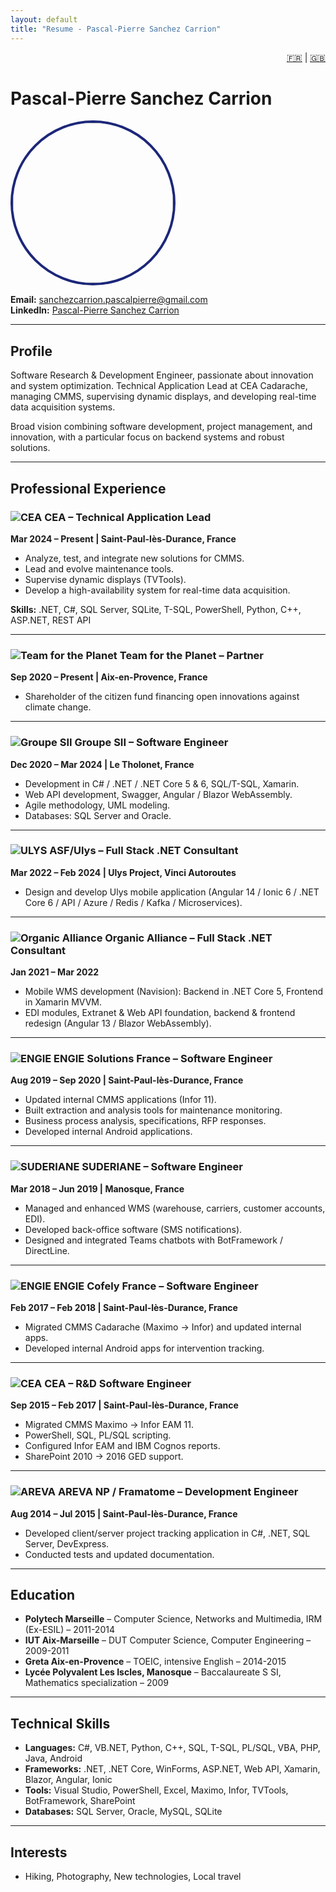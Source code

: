 ```yaml
---
layout: default
title: "Resume - Pascal-Pierre Sanchez Carrion"
---
```


<div align="right">
  <a href="/cv-github-pages/fr/">🇫🇷</a> | <a href="/cv-github-pages/en/">🇬🇧</a>
</div>

# Pascal-Pierre Sanchez Carrion
<img src="https://media.licdn.com/dms/image/v2/D4D03AQHK3ysyWwVEDQ/profile-displayphoto-shrink_400_400/B4DZUtkcFKGcAg-/0/1740226282801?e=1759363200&v=beta&t=vQy2CkQfq-0eiXBzHFwJ8ZIt8XMiANBkUihQhb2dkYU"     style="
        width: 16rem;
        height: 16rem;
        border-radius: 50%;
        border: 4px solid #1c2779;
        object-fit: cover;" />

**Email:** [sanchezcarrion.pascalpierre@gmail.com](mailto:sanchezcarrion.pascalpierre@gmail.com)  
**LinkedIn:** [Pascal-Pierre Sanchez Carrion](https://www.linkedin.com/in/pascalpierresanchezcarrion/)

---

## Profile

Software Research & Development Engineer, passionate about innovation and system optimization. Technical Application Lead at CEA Cadarache, managing CMMS, supervising dynamic displays, and developing real-time data acquisition systems.  

Broad vision combining software development, project management, and innovation, with a particular focus on backend systems and robust solutions.

---

## Professional Experience

### ![CEA](https://media.licdn.com/dms/image/v2/C4E0BAQEPVql0weI3Qg/company-logo_100_100/company-logo_100_100/0/1677003044696/cea_logo?e=1759363200&v=beta&t=6vXzkgq0MxwVTZKmDb9PCgeh1nbJCyE6UDw-NrUNFhI) CEA – Technical Application Lead
**Mar 2024 – Present | Saint-Paul-lès-Durance, France**

- Analyze, test, and integrate new solutions for CMMS.  
- Lead and evolve maintenance tools.  
- Supervise dynamic displays (TVTools).  
- Develop a high-availability system for real-time data acquisition.  

**Skills:** .NET, C#, SQL Server, SQLite, T-SQL, PowerShell, Python, C++, ASP.NET, REST API  

---

### ![Team for the Planet](https://media.licdn.com/dms/image/v2/C560BAQEa1RVp4n1JjA/company-logo_100_100/company-logo_100_100/0/1630586467289/time_for_the_planet_logo?e=1759968000&v=beta&t=0jnrufwqDZcT7nGnwTrNPhrjG8t0z0J5QPWick-prEM) Team for the Planet – Partner
**Sep 2020 – Present | Aix-en-Provence, France**

- Shareholder of the citizen fund financing open innovations against climate change.

---

### ![Groupe SII](https://media.licdn.com/dms/image/v2/C4E0BAQGQikS9Fd-3Kw/company-logo_100_100/company-logo_100_100/0/1631320379623?e=1759363200&v=beta&t=zzV0lDhCj966_UBcwMNeOIYPoY0BP35GW7-bwP-QVWE) Groupe SII – Software Engineer
**Dec 2020 – Mar 2024 | Le Tholonet, France**

- Development in C# / .NET / .NET Core 5 & 6, SQL/T-SQL, Xamarin.  
- Web API development, Swagger, Angular / Blazor WebAssembly.  
- Agile methodology, UML modeling.  
- Databases: SQL Server and Oracle.

---

### ![ULYS](https://media.licdn.com/dms/image/v2/D4E0BAQGHiCFf6cX4pQ/company-logo_100_100/company-logo_100_100/0/1714065518190/ulysfr_logo?e=1759968000&v=beta&t=Nd2DAVen7TOfloCLy0uSYCqQOS3O_j1reXbPOxMfjgQ) ASF/Ulys – Full Stack .NET Consultant
**Mar 2022 – Feb 2024 | Ulys Project, Vinci Autoroutes**

- Design and develop Ulys mobile application (Angular 14 / Ionic 6 / .NET Core 6 / API / Azure / Redis / Kafka / Microservices).

---

### ![Organic Alliance](https://media.licdn.com/dms/image/v2/C560BAQFsYtC65FVX8g/company-logo_100_100/company-logo_100_100/0/1630604263050/organic_alliance_logo?e=1759968000&v=beta&t=nI8fyV93PucyhD-x1yXMb599aUb1p9z7rvMO043cdjo) Organic Alliance – Full Stack .NET Consultant
**Jan 2021 – Mar 2022**

- Mobile WMS development (Navision): Backend in .NET Core 5, Frontend in Xamarin MVVM.  
- EDI modules, Extranet & Web API foundation, backend & frontend redesign (Angular 13 / Blazor WebAssembly).

---

### ![ENGIE](https://media.licdn.com/dms/image/v2/D4E0BAQEY0HUKZF-hcg/company-logo_100_100/company-logo_100_100/0/1730719809971/engie_solutions_logo?e=1759968000&v=beta&t=wbjakMsTza3OUIHtLHvzBKBxHwR1bGgAIhLnyWRv-ns) ENGIE Solutions France – Software Engineer
**Aug 2019 – Sep 2020 | Saint-Paul-lès-Durance, France**

- Updated internal CMMS applications (Infor 11).  
- Built extraction and analysis tools for maintenance monitoring.  
- Business process analysis, specifications, RFP responses.  
- Developed internal Android applications.

---

### ![SUDERIANE](https://media.licdn.com/dms/image/v2/D4D0BAQF6iUEotbgu4A/company-logo_100_100/company-logo_100_100/0/1735630281059/suderiane_logo?e=1759968000&v=beta&t=ZwBAEVo7GTQ6cX-4d8lBzIFu9KjoAgeGMPGNk7rAXJU) SUDERIANE – Software Engineer
**Mar 2018 – Jun 2019 | Manosque, France**

- Managed and enhanced WMS (warehouse, carriers, customer accounts, EDI).  
- Developed back-office software (SMS notifications).  
- Designed and integrated Teams chatbots with BotFramework / DirectLine.

---

### ![ENGIE](https://media.licdn.com/dms/image/v2/D4E0BAQEY0HUKZF-hcg/company-logo_100_100/company-logo_100_100/0/1730719809971/engie_solutions_logo?e=1759968000&v=beta&t=wbjakMsTza3OUIHtLHvzBKBxHwR1bGgAIhLnyWRv-ns) ENGIE Cofely France – Software Engineer
**Feb 2017 – Feb 2018 | Saint-Paul-lès-Durance, France**

- Migrated CMMS Cadarache (Maximo → Infor) and updated internal apps.  
- Developed internal Android apps for intervention tracking.

---

### ![CEA](https://media.licdn.com/dms/image/v2/C4E0BAQEPVql0weI3Qg/company-logo_100_100/company-logo_100_100/0/1677003044696/cea_logo?e=1759363200&v=beta&t=6vXzkgq0MxwVTZKmDb9PCgeh1nbJCyE6UDw-NrUNFhI) CEA – R&D Software Engineer
**Sep 2015 – Feb 2017 | Saint-Paul-lès-Durance, France**

- Migrated CMMS Maximo → Infor EAM 11.  
- PowerShell, SQL, PL/SQL scripting.  
- Configured Infor EAM and IBM Cognos reports.  
- SharePoint 2010 → 2016 GED support.

---

### ![AREVA](https://media.licdn.com/dms/image/v2/C4E0BAQGjz5G9Jfo5qQ/company-logo_100_100/company-logo_100_100/0/1631358423164?e=1759968000&v=beta&t=WHJhMV1-2KxG0OCSCox1dbZTueFuYaz2HFUoXsqaS7s) AREVA NP / Framatome – Development Engineer
**Aug 2014 – Jul 2015 | Saint-Paul-lès-Durance, France**

- Developed client/server project tracking application in C#, .NET, SQL Server, DevExpress.  
- Conducted tests and updated documentation.

---

## Education

- **Polytech Marseille** – Computer Science, Networks and Multimedia, IRM (Ex-ESIL) – 2011-2014  
- **IUT Aix-Marseille** – DUT Computer Science, Computer Engineering – 2009-2011  
- **Greta Aix-en-Provence** – TOEIC, intensive English – 2014-2015  
- **Lycée Polyvalent Les Iscles, Manosque** – Baccalaureate S SI, Mathematics specialization – 2009  

---

## Technical Skills

- **Languages:** C#, VB.NET, Python, C++, SQL, T-SQL, PL/SQL, VBA, PHP, Java, Android  
- **Frameworks:** .NET, .NET Core, WinForms, ASP.NET, Web API, Xamarin, Blazor, Angular, Ionic  
- **Tools:** Visual Studio, PowerShell, Excel, Maximo, Infor, TVTools, BotFramework, SharePoint  
- **Databases:** SQL Server, Oracle, MySQL, SQLite  

---

## Interests

- Hiking, Photography, New technologies, Local travel
